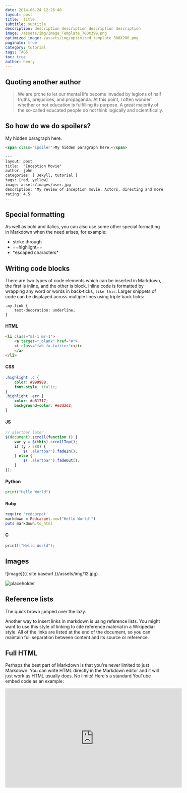 ```yaml
---
date: 2014-06-24 12:26:40
layout: post
title:  title
subtitle: subtitle 
description: description description description description
image: /assets/img/Image_Template_760X399.png
optimized_image: /assets/img/optimized_template_380X200.png
paginate: true
category: tutorial
tags: TAGS
toc: true
author: henry
---
```


## Quoting another author
> We are prone to let our mental life become invaded by legions of half truths, prejudices, and propaganda. At this point, I often wonder whether or not education is fulfilling its purpose. A great majority of the so-called educated people do not think logically and scientifically. 


## So how do we do spoilers?
<span class="spoiler">My hidden paragraph here.</span>
```html
<span class="spoiler">My hidden paragraph here.</span>
```



```html
---
layout: post
title:  "Inception Movie"
author: john
categories: [ Jekyll, tutorial ]
tags: [red, yellow]
image: assets/images/user.jpg
description: "My review of Inception movie. Actors, directing and more."
rating: 4.5
---
```

## Special formatting

As well as bold and italics, you can also use some other special formatting in Markdown when the need arises, for example:

+ ~~strike through~~
+ ==highlight==
+ \*escaped characters\*


## Writing code blocks

There are two types of code elements which can be inserted in Markdown, the first is inline, and the other is block. Inline code is formatted by wrapping any word or words in back-ticks, `like this`. Larger snippets of code can be displayed across multiple lines using triple back ticks:

```
.my-link {
    text-decoration: underline;
}
```

#### HTML

```html
<li class="ml-1 mr-1">
    <a target="_blank" href="#">
    <i class="fab fa-twitter"></i>
    </a>
</li>
```

#### CSS

```css
.highlight .c {
    color: #999988;
    font-style: italic; 
}
.highlight .err {
    color: #a61717;
    background-color: #e3d2d2; 
}
```

#### JS

```js
// alertbar later
$(document).scroll(function () {
    var y = $(this).scrollTop();
    if (y > 280) {
        $('.alertbar').fadeIn();
    } else {
        $('.alertbar').fadeOut();
    }
});
```

#### Python

```python
print("Hello World")
```

#### Ruby

```ruby
require 'redcarpet'
markdown = Redcarpet.new("Hello World!")
puts markdown.to_html
```

#### C

```c
printf("Hello World");
```


## Images
![image]({{ site.baseurl }}/assets/img/12.jpg)

![placeholder](https://placehold.it/800x400 "Large example image")
## Reference lists

The quick brown jumped over the lazy.

Another way to insert links in markdown is using reference lists. You might want to use this style of linking to cite reference material in a Wikipedia-style. All of the links are listed at the end of the document, so you can maintain full separation between content and its source or reference.

## Full HTML

Perhaps the best part of Markdown is that you're never limited to just Markdown. You can write HTML directly in the Markdown editor and it will just work as HTML usually does. No limits! Here's a standard YouTube embed code as an example:

<p><iframe width="560" height="315" src="https://www.youtube.com/embed/B7EGOx5nYYs" frameborder="0" allow="accelerometer; autoplay; encrypted-media; gyroscope; picture-in-picture" allowfullscreen></iframe></p>